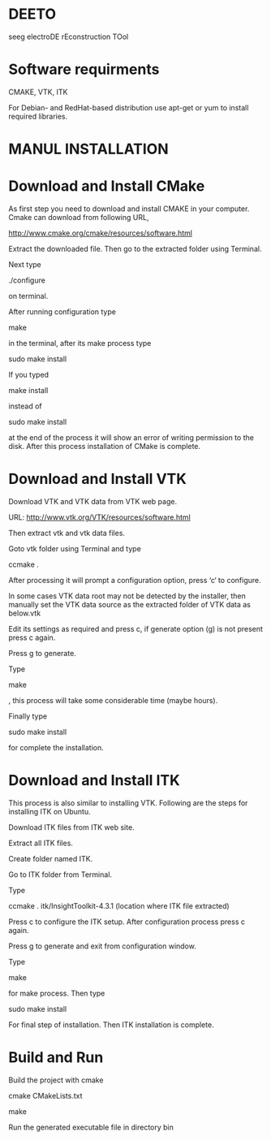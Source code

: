 DEETO
=====

seeg electroDE  rEconstruction TOol 

Software requirments
====================

CMAKE, VTK, ITK

For Debian- and RedHat-based distribution use apt-get or yum to install required libraries.


MANUL INSTALLATION
==================

Download and Install CMake
==========================

As first step you need to download and install CMAKE in your computer. Cmake can download from following URL,

http://www.cmake.org/cmake/resources/software.html

Extract the downloaded file. Then go to the extracted folder using Terminal.

Next type
	
./configure

on terminal.

After running configuration type
	
make

in the terminal, after its make process type
	
sudo make install

If you typed
	
make install

instead of
	
sudo make install

at the end of the process it will show an error of writing permission to the disk.  After this process installation of CMake is complete.

 
Download and Install VTK
========================

Download VTK and VTK data from VTK web page.

URL: http://www.vtk.org/VTK/resources/software.html

Then extract vtk and vtk data files.

Goto vtk folder using Terminal and type
	
ccmake .

After processing it will prompt a configuration option, press ‘c‘ to configure.

In some cases VTK data root may not be detected by the installer, then manually set the VTK data source as the extracted folder of VTK data as below.vtk

Edit its settings as required and press c, if generate option (g) is not present press c again.

Press g to generate.

Type
	
make

, this process will take some considerable time (maybe hours).

Finally type
	
sudo make install

for complete the installation.


Download and Install ITK
========================

This process is also similar to installing VTK. Following are the steps for installing ITK on Ubuntu.

Download ITK files from ITK web site.

Extract all ITK files.

Create folder named ITK.

Go to ITK folder from Terminal.

Type
	
ccmake . itk/InsightToolkit-4.3.1 (location where ITK file extracted)

Press c to configure the ITK setup. After configuration process press c again.

Press g to generate and exit from configuration window.

Type
	
make

for make process. Then type
	
sudo make install

For final step of installation. Then ITK installation is complete.


Build and Run
=============

Build the project with cmake

cmake CMakeLists.txt

make

Run the generated executable file in directory bin

